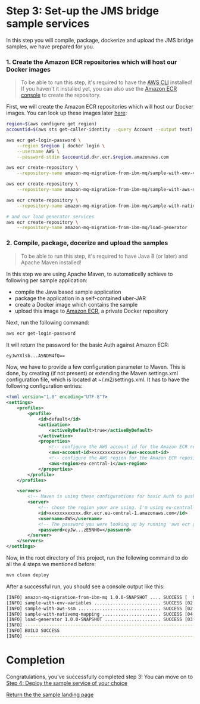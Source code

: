 # Step 3: Set-up the JMS bridge sample services

In this step you will compile, package, dockerize and upload the JMS bridge samples, we have prepared for you.

### 1. Create the Amazon ECR repositories which will host our Docker images

> To be able to run this step, it's required to have the [AWS CLI](https://aws.amazon.com/cli/) installed! If you haven't it installed yet, you can also use the [Amazon ECR console](https://docs.aws.amazon.com/AmazonECR/latest/userguide/repository-create.html) to create the repository.

First, we will create the Amazon ECR repositories which will host our Docker images. You can look up these images later [here](https://console.aws.amazon.com/ecs/home?#/repositories):

``` bash
region=$(aws configure get region)
accountid=$(aws sts get-caller-identity --query Account --output text)

aws ecr get-login-password \
    --region $region | docker login \
    --username AWS \
    --password-stdin $accountid.dkr.ecr.$region.amazonaws.com

aws ecr create-repository \
    --repository-name amazon-mq-migration-from-ibm-mq/sample-with-env-variables

aws ecr create-repository \
    --repository-name amazon-mq-migration-from-ibm-mq/sample-with-aws-ssm

aws ecr create-repository \
    --repository-name amazon-mq-migration-from-ibm-mq/sample-with-nativemq-mapping

# and our load generator services
aws ecr create-repository \
    --repository-name amazon-mq-migration-from-ibm-mq/load-generator
```

### 2. Compile, package, docerize and upload the samples

> To be able to run this step, it's required to have Java 8 (or later) and Apache Maven installed!

In this step we are using Apache Maven, to automaticelly achieve to following per sample application:
- compile the Java based sample application
- package the application in a self-contained uber-JAR
- create a Docker image which contains the sample
- upload this image to [Amazon ECR](https://aws.amazon.com/ecr/), a private Docker repository

Next, run the following command:

``` bash
aws ecr get-login-password
```

It will return the password for the basic Auth against Amazon ECR:

``` bash
eyJwYXlsb...A5NDM4fQ==
```

Now, we have to provide a few configuration parameter to Maven. This is done, by creating (if not present) or extending the Maven settings.xml configuration file, which is located at ~/.m2/settings.xml. It has to have the following configuration entries:

``` xml
<?xml version="1.0" encoding="UTF-8"?>
<settings>
    <profiles>
        <profile>
            <id>default</id>
            <activation>
                <activeByDefault>true</activeByDefault>
            </activation>
            <properties>
                <!-- configure the AWS account id for the Amazon ECR repository -->
                <aws-account-id>xxxxxxxxxxxx</aws-account-id>
                <!-- configure the AWS region for the Amazon ECR repository -->
                <aws-region>eu-central-1</aws-region>
            </properties>
        </profile>
    </profiles>

    <servers>
        <!-- Maven is using these configurations for basic Auth to push your image to Amazon ECR -->
        <server>
            <!-- chose the region your are using. I'm using eu-central-1 (Frankfurt) -->
            <id>xxxxxxxxxxxx.dkr.ecr.eu-central-1.amazonaws.com</id>
            <username>AWS</username>
            <!-- The password you were looking up by running 'aws ecr get-login-password'. This password is temporary and you have to update it once a while -->
            <password>eyJw...zE5NH0=</password>
        </server>
    </servers>
</settings>
```

Now, in the root directory of this project, run the following command to do all the 4 steps we mentioned before:  

``` bash
mvn clean deploy
```

After a successful run, you should see a console output like this:

``` bash
[INFO] amazon-mq-migration-from-ibm-mq 1.0.0-SNAPSHOT .... SUCCESS [  0.752 s]
[INFO] sample-with-env-variables ......................... SUCCESS [02:20 min]
[INFO] sample-with-aws-ssm ............................... SUCCESS [02:11 min]
[INFO] sample-with-nativemq-mapping ...................... SUCCESS [04:24 min]
[INFO] load-generator 1.0.0-SNAPSHOT ..................... SUCCESS [03:30 min]
[INFO] -----------------------------------------------------------------------
[INFO] BUILD SUCCESS
[INFO] -----------------------------------------------------------------------
```

# Completion

Congratulations, you've successfully completed step 3! You can move on to [Step 4: Deploy the sample service of your choice](/step-4.md)

[Return the the sample landing page](/README.md)
